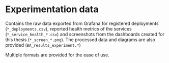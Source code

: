 # Experimentation data

Contains the raw data exported from Grafana for registered deployments (`*_deployments.csv`), reported health metrics of the services (`*_service_health_*.csv`) and screenshots from the dashboards created for this thesis (`*_screen_*.png`). The processed data and diagrams are also provided (`BA_results_experiment.*`)

Multiple formats are provided for the ease of use.